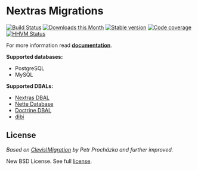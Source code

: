 Nextras Migrations
==================

[![Build Status](https://travis-ci.org/nextras/migrations.svg?branch=master)](https://travis-ci.org/nextras/migrations)
[![Downloads this Month](https://img.shields.io/packagist/dm/nextras/migrations.svg?style=flat)](https://packagist.org/packages/nextras/migrations)
[![Stable version](http://img.shields.io/packagist/v/nextras/migrations.svg?style=flat)](https://packagist.org/packages/nextras/migrations)
[![Code coverage](https://img.shields.io/coveralls/nextras/migrations.svg?style=flat)](https://coveralls.io/r/nextras/migrations)
[![HHVM Status](http://img.shields.io/hhvm/nextras/migrations.svg?style=flat)](http://hhvm.h4cc.de/package/nextras/migrations)

For more information read **[documentation](https://nextras.org/migrations/docs)**.

**Supported databases:**
* PostgreSQL
* MySQL

**Supported DBALs:**
* [Nextras DBAL](https://github.com/nextras/dbal)
* [Nette Database](https://github.com/nette/database)
* [Doctrine DBAL](https://github.com/doctrine/dbal)
* [dibi](https://github.com/dg/dibi)


License
-------

*Based on [Clevis\Migration](https://github.com/clevis/migration) by Petr Procházka and further improved.*

New BSD License. See full [license](license.md).
